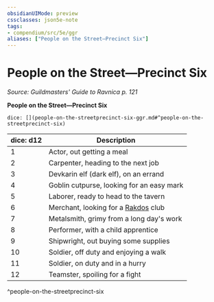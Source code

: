 ```yaml
---
obsidianUIMode: preview
cssclasses: json5e-note
tags:
- compendium/src/5e/ggr
aliases: ["People on the Street—Precinct Six"]
---
```

# People on the Street—Precinct Six
*Source: Guildmasters' Guide to Ravnica p. 121* 

**People on the Street—Precinct Six**

`dice: [](people-on-the-streetprecinct-six-ggr.md#^people-on-the-streetprecinct-six)`

| dice: d12 | Description |
|-----------|-------------|
| 1 | Actor, out getting a meal |
| 2 | Carpenter, heading to the next job |
| 3 | Devkarin elf (dark elf), on an errand |
| 4 | Goblin cutpurse, looking for an easy mark |
| 5 | Laborer, ready to head to the tavern |
| 6 | Merchant, looking for a [Rakdos](/3-Mechanics/CLI/bestiary/npc/rakdos-ggr.md) club |
| 7 | Metalsmith, grimy from a long day's work |
| 8 | Performer, with a child apprentice |
| 9 | Shipwright, out buying some supplies |
| 10 | Soldier, off duty and enjoying a walk |
| 11 | Soldier, on duty and in a hurry |
| 12 | Teamster, spoiling for a fight |
^people-on-the-streetprecinct-six